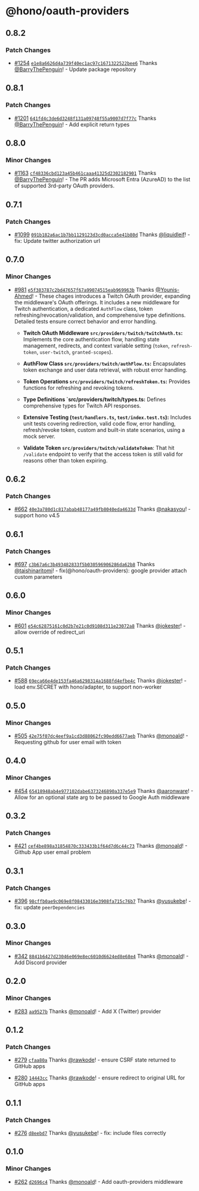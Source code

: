 # @hono/oauth-providers

## 0.8.2

### Patch Changes

- [#1254](https://github.com/honojs/middleware/pull/1254) [`e1e8a6626d4a739f40ec1ac97c1671322522bee6`](https://github.com/honojs/middleware/commit/e1e8a6626d4a739f40ec1ac97c1671322522bee6) Thanks [@BarryThePenguin](https://github.com/BarryThePenguin)! - Update package repository

## 0.8.1

### Patch Changes

- [#1201](https://github.com/honojs/middleware/pull/1201) [`641fd4c3de6d3248f131a09748f55a9007d7f77c`](https://github.com/honojs/middleware/commit/641fd4c3de6d3248f131a09748f55a9007d7f77c) Thanks [@BarryThePenguin](https://github.com/BarryThePenguin)! - Add explicit return types

## 0.8.0

### Minor Changes

- [#1163](https://github.com/honojs/middleware/pull/1163) [`cf48336cbd123a45b461caaa41325d2302182901`](https://github.com/honojs/middleware/commit/cf48336cbd123a45b461caaa41325d2302182901) Thanks [@BarryThePenguin](https://github.com/BarryThePenguin)! - The PR adds Microsoft Entra (AzureAD) to the list of supported 3rd-party OAuth providers.

## 0.7.1

### Patch Changes

- [#1099](https://github.com/honojs/middleware/pull/1099) [`091b182a6ac1b7bb1129123d3cd0acca5e41b80d`](https://github.com/honojs/middleware/commit/091b182a6ac1b7bb1129123d3cd0acca5e41b80d) Thanks [@liquidleif](https://github.com/liquidleif)! - fix: Update twitter authorization url

## 0.7.0

### Minor Changes

- [#981](https://github.com/honojs/middleware/pull/981) [`e5f383787c2bd47657f67a99074515eab969963b`](https://github.com/honojs/middleware/commit/e5f383787c2bd47657f67a99074515eab969963b) Thanks [@Younis-Ahmed](https://github.com/Younis-Ahmed)! - These chages introduces a Twitch OAuth provider, expanding the middleware's OAuth offerings. It includes a new middleware for Twitch authentication, a dedicated `AuthFlow` class, token refreshing/revocation/validation, and comprehensive type definitions. Detailed tests ensure correct behavior and error handling.

  - **Twitch OAuth Middleware `src/providers/twitch/twitchAuth.ts`:** Implements the core authentication flow, handling state management, redirects, and context variable setting (`token`, `refresh-token`, `user-twitch`, `granted-scopes`).

  - **AuthFlow Class `src/providers/twitch/authFlow.ts`:** Encapsulates token exchange and user data retrieval, with robust error handling.

  - **Token Operations `src/providers/twitch/refreshToken.ts`:** Provides functions for refreshing and revoking tokens.

  - **Type Definitions `src/providers/twitch/types.ts:** Defines comprehensive types for Twitch API responses.

  - **Extensive Testing (`test/handlers.ts`, `test/index.test.ts`):** Includes unit tests covering redirection, valid code flow, error handling, refresh/revoke token, custom and built-in state scenarios, using a mock server.

  - **Validate Token `src/providers/twitch/validateToken`**: That hit `/validate` endpoint to verify that the access token is still valid for reasons other than token expiring.

## 0.6.2

### Patch Changes

- [#662](https://github.com/honojs/middleware/pull/662) [`40e3a780d1c817abab48177a49fb8040eda4633d`](https://github.com/honojs/middleware/commit/40e3a780d1c817abab48177a49fb8040eda4633d) Thanks [@nakasyou](https://github.com/nakasyou)! - support hono v4.5

## 0.6.1

### Patch Changes

- [#697](https://github.com/honojs/middleware/pull/697) [`c3b67a6c3b493482833f5b030596906286da62b8`](https://github.com/honojs/middleware/commit/c3b67a6c3b493482833f5b030596906286da62b8) Thanks [@taishinaritomi](https://github.com/taishinaritomi)! - fix(@hono/oauth-providers): google provider attach custom parameters

## 0.6.0

### Minor Changes

- [#601](https://github.com/honojs/middleware/pull/601) [`e54c62875161c0d2b7e21c0d9108d311e23072a8`](https://github.com/honojs/middleware/commit/e54c62875161c0d2b7e21c0d9108d311e23072a8) Thanks [@jokester](https://github.com/jokester)! - allow override of redirect_uri

## 0.5.1

### Patch Changes

- [#588](https://github.com/honojs/middleware/pull/588) [`69eca66e4de153fa46a6298314a1688fd4efbe4c`](https://github.com/honojs/middleware/commit/69eca66e4de153fa46a6298314a1688fd4efbe4c) Thanks [@jokester](https://github.com/jokester)! - load env.SECRET with hono/adapter, to support non-worker

## 0.5.0

### Minor Changes

- [#505](https://github.com/honojs/middleware/pull/505) [`42e75f07dc4eef9a1cd3d88062fc90edd6677aeb`](https://github.com/honojs/middleware/commit/42e75f07dc4eef9a1cd3d88062fc90edd6677aeb) Thanks [@monoald](https://github.com/monoald)! - Requesting github for user email with token

## 0.4.0

### Minor Changes

- [#454](https://github.com/honojs/middleware/pull/454) [`65418948ab4e977102dabe6373246890a337e5e9`](https://github.com/honojs/middleware/commit/65418948ab4e977102dabe6373246890a337e5e9) Thanks [@aaronware](https://github.com/aaronware)! - Allow for an optional state arg to be passed to Google Auth middleware

## 0.3.2

### Patch Changes

- [#421](https://github.com/honojs/middleware/pull/421) [`cef4be898a31854870c333433b1f64d7d6c44c73`](https://github.com/honojs/middleware/commit/cef4be898a31854870c333433b1f64d7d6c44c73) Thanks [@monoald](https://github.com/monoald)! - Github App user email problem

## 0.3.1

### Patch Changes

- [#396](https://github.com/honojs/middleware/pull/396) [`98cffb0ae9c069e8f08433016e3908fa715c76b7`](https://github.com/honojs/middleware/commit/98cffb0ae9c069e8f08433016e3908fa715c76b7) Thanks [@yusukebe](https://github.com/yusukebe)! - fix: update `peerDependencies`

## 0.3.0

### Minor Changes

- [#342](https://github.com/honojs/middleware/pull/342) [`8841b6427d23046e069e8ec6010d6624ed8e68e4`](https://github.com/honojs/middleware/commit/8841b6427d23046e069e8ec6010d6624ed8e68e4) Thanks [@monoald](https://github.com/monoald)! - Add Discord provider

## 0.2.0

### Minor Changes

- [#283](https://github.com/honojs/middleware/pull/283) [`aa9527b`](https://github.com/honojs/middleware/commit/aa9527b9e7291095f08f0e9df204b0eb6ba1a0db) Thanks [@monoald](https://github.com/monoald)! - Add X (Twitter) provider

## 0.1.2

### Patch Changes

- [#279](https://github.com/honojs/middleware/pull/279) [`cfaa80a`](https://github.com/honojs/middleware/commit/cfaa80a9e723c4af6e30eb796321db5184a7a6d5) Thanks [@rawkode](https://github.com/rawkode)! - ensure CSRF state returned to GitHub apps

- [#280](https://github.com/honojs/middleware/pull/280) [`14443cc`](https://github.com/honojs/middleware/commit/14443cc255735cc25b85f18f83b1fb3b53583de6) Thanks [@rawkode](https://github.com/rawkode)! - ensure redirect to original URL for GitHub apps

## 0.1.1

### Patch Changes

- [#276](https://github.com/honojs/middleware/pull/276) [`d8eebd7`](https://github.com/honojs/middleware/commit/d8eebd7822f34b49dcb83fb5746df3cb24737260) Thanks [@yusukebe](https://github.com/yusukebe)! - fix: include files correctly

## 0.1.0

### Minor Changes

- [#262](https://github.com/honojs/middleware/pull/262) [`d2696c4`](https://github.com/honojs/middleware/commit/d2696c46ba529dade19a27e4be1fb38fdbf247ab) Thanks [@monoald](https://github.com/monoald)! - Add oauth-providers middleware
